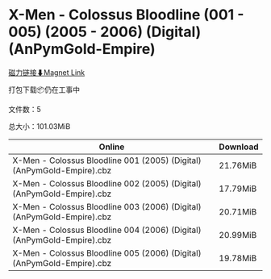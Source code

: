 # X-Men - Colossus Bloodline (001 - 005) (2005 - 2006) (Digital) (AnPymGold-Empire)

[磁力链接⬇Magnet Link](magnet:?xt=urn:btih:79c4b74bd98e36f7e2bbd3dc1684b96cea262095&dn=X-Men%20-%20Colossus%20Bloodline%20%28001%20-%20005%29%20%282005%20-%202006%29%20%28Digital%29%20%28AnPymGold-Empire%29)

打包下载📦仍在工事中

文件数：5

总大小：101.03MiB

Online | Download
--- | ---
X-Men - Colossus Bloodline 001 (2005) (Digital) (AnPymGold-Empire).cbz | 21.76MiB
X-Men - Colossus Bloodline 002 (2005) (Digital) (AnPymGold-Empire).cbz | 17.79MiB
X-Men - Colossus Bloodline 003 (2006) (Digital) (AnPymGold-Empire).cbz | 20.71MiB
X-Men - Colossus Bloodline 004 (2006) (Digital) (AnPymGold-Empire).cbz | 20.99MiB
X-Men - Colossus Bloodline 005 (2006) (Digital) (AnPymGold-Empire).cbz | 19.78MiB
